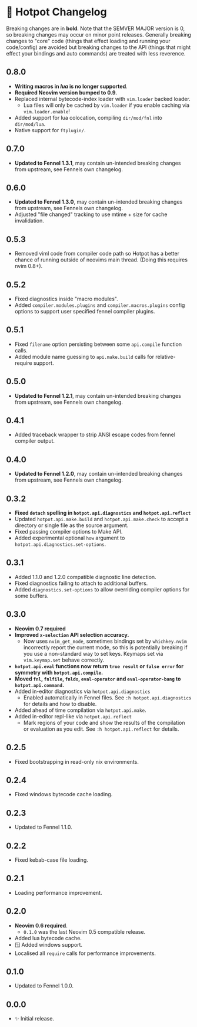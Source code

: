 # 🍲 Hotpot Changelog

Breaking changes are in **bold**. Note that the SEMVER MAJOR version is 0, so
breaking changes may occur on minor point releases. Generally breaking changes
to "core" code (things that effect loading and running your code/config) are
avoided but breaking changes to the API (things that might effect your bindings
and auto commands) are treated with less reverence.

## 0.8.0

- **Writing macros in *lua* is no longer supported**.
- **Required Neovim version bumped to 0.9.**
- Replaced internal bytecode-index loader with `vim.loader` backed loader.
  - Lua files will only be cached by `vim.loader` if you enable caching via
  `vim.loader.enable`!
- Added support for lua colocation, compiling `dir/mod/fnl` into `dir/mod/lua`.
- Native support for `ftplugin/`.

## 0.7.0

- **Updated to Fennel 1.3.1**, may contain un-intended breaking changes from
  upstream, see Fennels own changelog.

## 0.6.0

- **Updated to Fennel 1.3.0**, may contain un-intended breaking changes from
  upstream, see Fennels own changelog.
- Adjusted "file changed" tracking to use mtime + size for cache invalidation.

## 0.5.3

- Removed viml code from compiler code path so Hotpot has a better chance of
  running outside of neovims main thread. (Doing this requires nvim 0.8+).

## 0.5.2

- Fixed diagnostics inside "macro modules".
- Added `compiler.modules.plugins` and `compiler.macros.plugins` config options
  to support user specified fennel compiler plugins.

## 0.5.1

- Fixed `filename` option persisting between some `api.compile` function calls.
- Added module name guessing to `api.make.build` calls for relative-require
  support.

## 0.5.0

- **Updated to Fennel 1.2.1**, may contain un-intended breaking changes from
  upstream, see Fennels own changelog.

## 0.4.1

- Added traceback wrapper to strip ANSI escape codes from fennel
  compiler output.

## 0.4.0

- **Updated to Fennel 1.2.0**, may contain un-intended breaking changes from
  upstream, see Fennels own changelog.

## 0.3.2

- **Fixed `detach` spelling in `hotpot.api.diagnostics` and `hotpot.api.reflect`**
- Updated `hotpot.api.make.build` and `hotpot.api.make.check` to accept a
  directory or single file as the source argument.
- Fixed passing compiler options to Make API.
- Added experimental optional `how` argument to `hotpot.api.diagnostics.set-options`.

## 0.3.1

- Added 1.1.0 and 1.2.0 compatible diagnostic line detection.
- Fixed diagnostics failing to attach to additional buffers.
- Added `diagnostics.set-options` to allow overriding compiler options for some
  buffers.

## 0.3.0

- **Neovim 0.7 required**
- **Improved `x-selection` API selection accuracy.**
  - Now uses `nvim_get_mode`, sometimes bindings set by `whichkey.nvim`
    incorrectly report the current mode, so this is potentially breaking if you
    use a non-standard way to set keys. Keymaps set via `vim.keymap.set` behave
    correctly.
- **`hotpot.api.eval` functions now return `true result` or `false error` for
symmetry with `hotpot.api.compile`.**
- **Moved `fnl`, `fnlfile`, `fnldo`, `eval-operator` and `eval-operator-bang`
  to `hotpot.api.command`.**
- Added in-editor diagnostics via `hotpot.api.diagnostics`
  - Enabled automatically in Fennel files. See `:h hotpot.api.diagnostics` for
    details and how to disable.
- Added ahead of time compilation via `hotpot.api.make`.
- Added in-editor repl-like via `hotpot.api.reflect`
  - Mark regions of your code and show the results of the compilation or
    evaluation as you edit. See `:h hotpot.api.reflect` for details.

## 0.2.5

- Fixed bootstrapping in read-only nix environments.

## 0.2.4

- Fixed windows bytecode cache loading.

## 0.2.3

- Updated to Fennel 1.1.0.

## 0.2.2

- Fixed kebab-case file loading.

## 0.2.1

- Loading performance improvement.

## 0.2.0

- **Neovim 0.6 required**.
  - `0.1.0` was the last Neovim 0.5 compatible release.
- Added lua bytecode cache.
- 🪟 Added windows support.
- Localised all `require` calls for performance improvements.

## 0.1.0

- Updated to Fennel 1.0.0.

## 0.0.0

- ✨ Initial release.
